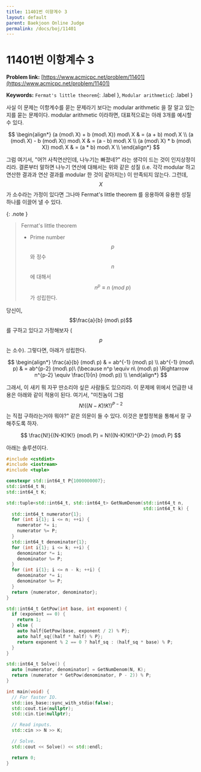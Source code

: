 ```yaml
---
title: 11401번 이향계수 3
layout: default
parent: Baekjoon Online Judge
permalink: /docs/boj/11401
---
```


# 11401번 이항계수 3

**Problem link:** [https://www.acmicpc.net/problem/11401](https://www.acmicpc.net/problem/11401)

**Keywords:** `Fermat's little theorem`{: .label }, `Modular arithmetic`{: .label }

사실 이 문제는 이항계수를 묻는 문제라기 보다는 modular arithmetic 을 잘 알고 있는지를 묻는 문제이다.
modular arithmetic 이라하면, 대표적으로는 아래 3개를 예시할 수 있다.

$$
\begin{align*} 
(a (mod\ X) + b (mod\ X)) mod\ X & = (a + b) mod\ X \\
(a (mod\ X) - b (mod\ X)) mod\ X & = (a - b) mod\ X \\
(a (mod\ X) * b (mod\ X)) mod\ X & = (a * b) mod\ X \\
\end{align*}
$$

그럼 여기서, "어?! 사칙연산인데, 나누기는 빠졌네?" 라는 생각이 드는 것이 인지상정이리라.
결론부터 말하면 나누기 연산에 대해서는 위와 같은 성질 (i.e. 각각 modular 하고 연산한 결과과 연산 결과를 modular 한 것이 같아지는) 이 만족되지 않는다.
그런데, $$X$$가 소수라는 가정이 있다면 그나마 Fermat's little theorem 를 응용하여 유용한 성질 하나를 이끌어 낼 수 있다.

{: .note }
> Fermat's little theorem
> - Prime number $$p$$ 와 정수 $$n$$ 에 대해서 $$n^p \equiv n\ (mod\ p)$$ 가 성립한다.

당신이, $$\frac{a}{b} (mod\ p)$$ 를 구하고 있다고 가정해보자 ($$p$$ 는 소수).
그렇다면, 아래가 성립한다.

$$
\begin{align*}
\frac{a}{b} (mod\ p) & = ab^{-1} (mod\ p) \\
ab^{-1} (mod\ p) & = ab^{p-2} (mod\ p)\ (\because n^p \equiv n\ (mod\ p) \Rightarrow n^{p-2} \equiv \frac{1}{n} (mod\ p)) \\
\end{align*}
$$

그래서, 이 새키 뭐 자꾸 딴소리야 싶은 사람들도 있으리라.
이 문제에 위에서 언급한 내용은 아래와 같이 적용이 된다.
여기서, "미친놈이 그럼 $$N!((N-K)!K!)^{P-2}$$ 는 직접 구하라는거야 뭐야?" 같은 의문이 들 수 있다.
이것은 분할정복을 통해서 잘 구해주도록 하자.

$$
\frac{N!}{(N-K)!K!} (mod\ P) = N!((N-K)!K!)^{P-2} (mod\ P)
$$

아래는 솔루션이다.

```cpp
#include <cstdint>
#include <iostream>
#include <tuple>

constexpr std::int64_t P{1000000007};
std::int64_t N;
std::int64_t K;

std::tuple<std::int64_t, std::int64_t> GetNumDenom(std::int64_t n,
                                                   std::int64_t k) {
  std::int64_t numerator{1};
  for (int i{1}; i <= n; ++i) {
    numerator *= i;
    numerator %= P;
  }
  std::int64_t denominator{1};
  for (int i{1}; i <= k; ++i) {
    denominator *= i;
    denominator %= P;
  }
  for (int i{1}; i <= n - k; ++i) {
    denominator *= i;
    denominator %= P;
  }
  return {numerator, denominator};
}

std::int64_t GetPow(int base, int exponent) {
  if (exponent == 0) {
    return 1;
  } else {
    auto half{GetPow(base, exponent / 2) % P};
    auto half_sq{(half * half) % P};
    return exponent % 2 == 0 ? half_sq : (half_sq * base) % P;
  }
}

std::int64_t Solve() {
  auto [numerator, denominator] = GetNumDenom(N, K);
  return (numerator * GetPow(denominator, P - 2)) % P;
}

int main(void) {
  // For faster IO.
  std::ios_base::sync_with_stdio(false);
  std::cout.tie(nullptr);
  std::cin.tie(nullptr);

  // Read inputs.
  std::cin >> N >> K;

  // Solve.
  std::cout << Solve() << std::endl;

  return 0;
}
```

<script src="https://utteranc.es/client.js"
        repo="i-am-wonseoklee/i-am-wonseoklee.github.io"
        issue-term="pathname"
        theme="github-dark-orange"
        crossorigin="anonymous"
        async>
</script>